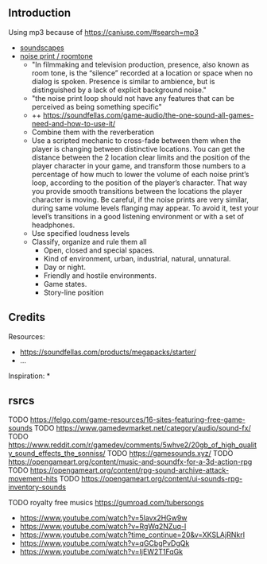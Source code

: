 

## Introduction
Using mp3 because of https://caniuse.com/#search=mp3


* [soundscapes](https://en.wikipedia.org/wiki/Soundscape)
* [noise print / roomtone](https://soundfellas.com/game-audio/the-one-sound-all-games-need-and-how-to-use-it/)
  * "In filmmaking and television production, presence, also known as room tone, is the “silence” recorded at a location or space when no dialog is spoken. Presence is similar to ambience, but is distinguished by a lack of explicit background noise."
  * "the noise print loop should not have any features that can be perceived as being something specific"
  * ++ https://soundfellas.com/game-audio/the-one-sound-all-games-need-and-how-to-use-it/
  * Combine them with the reverberation
  * Use a scripted mechanic to cross-fade between them when the player is changing between distinctive locations. You can get the distance between the 2 location clear limits and the position of the player character in your game, and transform those numbers to a percentage of how much to lower the volume of each noise print’s loop, according to the position of the player’s character. That way you provide smooth transitions between the locations the player character is moving. Be careful, if the noise prints are very similar, during same volume levels flanging may appear. To avoid it, test your level’s transitions in a good listening environment or with a set of headphones.
  * Use specified loudness levels
  * Classify, organize and rule them all
    * Open, closed and special spaces.
    * Kind of environment, urban, industrial, natural, unnatural.
    * Day or night.
    * Friendly and hostile environments.
    * Game states.
    * Story-line position

## Credits

Resources:
* https://soundfellas.com/products/megapacks/starter/
* ...

Inspiration:
*


## rsrcs
TODO https://felgo.com/game-resources/16-sites-featuring-free-game-sounds
TODO https://www.gamedevmarket.net/category/audio/sound-fx/
TODO https://www.reddit.com/r/gamedev/comments/5whve2/20gb_of_high_quality_sound_effects_the_sonniss/
TODO https://gamesounds.xyz/
TODO https://opengameart.org/content/music-and-soundfx-for-a-3d-action-rpg
TODO https://opengameart.org/content/rpg-sound-archive-attack-movement-hits
TODO https://opengameart.org/content/ui-sounds-rpg-inventory-sounds

TODO royalty free musics https://gumroad.com/tubersongs
* https://www.youtube.com/watch?v=5lavx2HGw9w
* https://www.youtube.com/watch?v=RgWq2NZuq-I
* https://www.youtube.com/watch?time_continue=20&v=XKSLAjRNkrI
* https://www.youtube.com/watch?v=qGCbgPvDgQk
* https://www.youtube.com/watch?v=IjEW2T1FqGk

